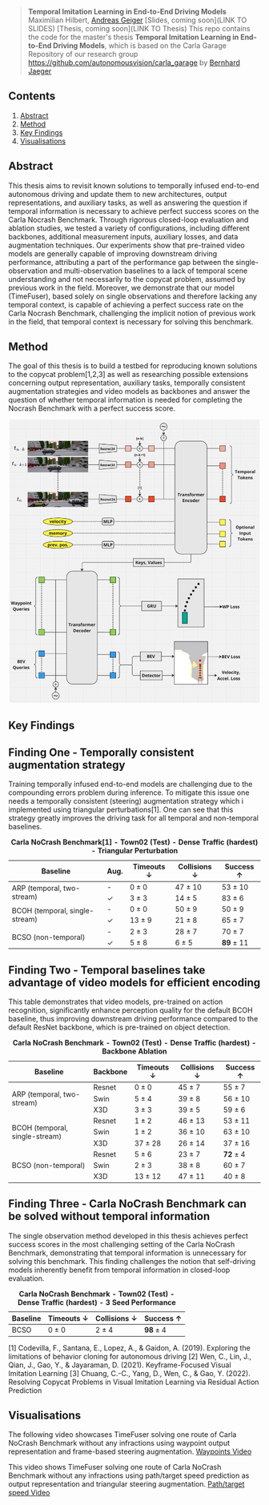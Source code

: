 > **Temporal Imitation Learning in End-to-End Driving Models** <br>
> Maximilian Hilbert, [Andreas Geiger](https://www.cvlibs.net/) <be>
> [Slides, coming soon](LINK TO SLIDES)<be>
> [Thesis, coming soon](LINK TO Thesis)<be>
> This repo contains the code for the master's thesis **Temporal Imitation Learning in End-to-End Driving Models**, which is based on the Carla Garage Repository of our research group https://github.com/autonomousvision/carla_garage by [Bernhard Jaeger](https://kait0.github.io/)

## Contents
1. [Abstract](#abstract)
2. [Method](#method)
3. [Key Findings](#key_findings)
4. [Visualisations](#Visualisations)

## Abstract
This thesis aims to revisit known solutions to temporally infused end-to-end autonomous driving and update them to new architectures, output representations, and auxiliary tasks, as well as answering the question if temporal information is necessary to achieve perfect success scores on the Carla Nocrash Benchmark. Through rigorous closed-loop evaluation and ablation studies, we tested a variety of configurations, including different backbones, additional measurement inputs, auxiliary losses, and data augmentation techniques. Our experiments show that pre-trained video models are generally capable of improving downstream driving performance, attributing a part of the performance gap between the single-observation and multi-observation baselines to a lack of temporal scene understanding and not necessarily to the copycat problem, assumed by previous work in the field. Moreover, we demonstrate that our model (TimeFuser), based solely on single observations and therefore lacking any temporal context, is capable of achieving a perfect success rate on the Carla Nocrash Benchmark, challenging the implicit notion of previous work in the field, that temporal context is necessary for solving this benchmark.

## Method
The goal of this thesis is to build a testbed for reproducing known solutions to the copycat problem[1,2,3] as well as researching possible extensions concerning output representation, auxiliary tasks, temporally consistent augmentation strategies and video models as backbones and answer the question of whether temporal information is needed for completing the Nocrash Benchmark with a perfect success score.
<p align="center">
  <img src="assets/TimeFuser.png" alt="TimeFuser" width="500"/>
</p>

## Key Findings
## Finding One - Temporally consistent augmentation strategy
Training temporally infused end-to-end models are challenging due to the compounding errors problem during inference. To mitigate this issue one needs a temporally consistent (steering) augmentation strategy which i implemented using triangular perturbations[1]. One can see that this strategy greatly improves the driving task for all temporal and non-temporal baselines.
<table>
    <caption><strong>Carla NoCrash Benchmark[1] - Town02 (Test) - Dense Traffic (hardest) - Triangular Perturbation</strong></caption>
    <thead>
        <tr>
            <th>Baseline</th>
            <th>Aug.</th>
            <th>Timeouts &#x2193;</th>
            <th>Collisions &#x2193;</th>
            <th>Success &#x2191;</th>
        </tr>
    </thead>
    <tbody>
        <tr>
            <td rowspan="2">ARP (temporal, two-stream)</td>
            <td>-</td>
            <td>0 &plusmn; 0</td>
            <td>47 &plusmn; 10</td>
            <td>53 &plusmn; 10</td>
        </tr>
        <tr>
            <td>&#x2713;</td>
            <td>3 &plusmn; 3</td>
            <td>14 &plusmn; 5</td>
            <td>83 &plusmn; 6</td>
        </tr>
        <tr>
            <td rowspan="2">BCOH (temporal, single-stream)</td>
            <td>-</td>
            <td>0 &plusmn; 0</td>
            <td>50 &plusmn; 9</td>
            <td>50 &plusmn; 9</td>
        </tr>
        <tr>
            <td>&#x2713;</td>
            <td>13 &plusmn; 9</td>
            <td>21 &plusmn; 8</td>
            <td>65 &plusmn; 7</td>
        </tr>
        <tr>
            <td rowspan="2">BCSO (non-temporal)</td>
            <td>-</td>
            <td>2 &plusmn; 3</td>
            <td>28 &plusmn; 7</td>
            <td>70 &plusmn; 7</td>
        </tr>
        <tr>
            <td>&#x2713;</td>
            <td>5 &plusmn; 8</td>
            <td>6 &plusmn; 5</td>
            <td><strong>89</strong> &plusmn; 11</td>
        </tr>
    </tbody>
</table>

## Finding Two - Temporal baselines take advantage of video models for efficient encoding
This table demonstrates that video models, pre-trained on action recognition, significantly enhance perception quality for the default BCOH baseline, thus improving downstream driving performance compared to the default ResNet backbone, which is pre-trained on object detection.

<table>
    <caption><strong>Carla NoCrash Benchmark - Town02 (Test) - Dense Traffic (hardest) - Backbone Ablation</strong></caption>
    <thead>
        <tr>
            <th>Baseline</th>
            <th>Backbone</th>
            <th>Timeouts &#x2193;</th>
            <th>Collisions &#x2193;</th>
            <th>Success &#x2191;</th>
        </tr>
    </thead>
    <tbody>
        <tr>
            <td rowspan="3">ARP (temporal, two-stream)</td>
            <td>Resnet</td>
            <td>0 &plusmn; 0</td>
            <td>45 &plusmn; 7</td>
            <td>55 &plusmn; 7</td>
        </tr>
        <tr>
            <td>Swin</td>
            <td>5 &plusmn; 4</td>
            <td>39 &plusmn; 8</td>
            <td>56 &plusmn; 10</td>
        </tr>
        <tr>
            <td>X3D</td>
            <td>3 &plusmn; 3</td>
            <td>39 &plusmn; 5</td>
            <td>59 &plusmn; 6</td>
        </tr>
        <tr>
            <td rowspan="3">BCOH (temporal, single-stream)</td>
            <td>Resnet</td>
            <td>1 &plusmn; 2</td>
            <td>46 &plusmn; 13</td>
            <td>53 &plusmn; 11</td>
        </tr>
        <tr>
            <td>Swin</td>
            <td>1 &plusmn; 2</td>
            <td>36 &plusmn; 10</td>
            <td>63 &plusmn; 10</td>
        </tr>
        <tr>
            <td>X3D</td>
            <td>37 &plusmn; 28</td>
            <td>26 &plusmn; 14</td>
            <td>37 &plusmn; 16</td>
        </tr>
        <tr>
            <td rowspan="3">BCSO (non-temporal)</td>
            <td>Resnet</td>
            <td>5 &plusmn; 6</td>
            <td>23 &plusmn; 7</td>
            <td><strong>72</strong> &plusmn; 4</td>
        </tr>
        <tr>
            <td>Swin</td>
            <td>2 &plusmn; 3</td>
            <td>38 &plusmn; 8</td>
            <td>60 &plusmn; 7</td>
        </tr>
        <tr>
            <td>X3D</td>
            <td>13 &plusmn; 12</td>
            <td>47 &plusmn; 11</td>
            <td>40 &plusmn; 8</td>
        </tr>
    </tbody>
</table>

## Finding Three - Carla NoCrash Benchmark can be solved without temporal information
The single observation method developed in this thesis achieves perfect success scores in the most challenging setting of the Carla NoCrash Benchmark, demonstrating that temporal information is unnecessary for solving this benchmark. This finding challenges the notion that self-driving models inherently benefit from temporal information in closed-loop evaluation. 
<table>
    <caption><strong>Carla NoCrash Benchmark - Town02 (Test) - Dense Traffic (hardest) - 3 Seed Performance</strong></caption>
    <thead>
        <tr>
            <th>Baseline</th>
            <th>Timeouts &#x2193;</th>
            <th>Collisions &#x2193;</th>
            <th>Success &#x2191;</th>
        </tr>
    </thead>
    <tbody>
        <tr>
            <td>BCSO</td>
            <td>0 &plusmn; 0</td>
            <td>2 &plusmn; 4</td>
            <td><strong>98</strong> &plusmn; 4</td>
        </tr>
    </tbody>
</table>

[1] Codevilla, F., Santana, E., Lopez, A., & Gaidon, A. (2019). Exploring the limitations of behavior cloning for autonomous driving
[2] Wen, C., Lin, J., Qian, J., Gao, Y., & Jayaraman, D. (2021). Keyframe-Focused Visual Imitation Learning
[3] Chuang, C.-C., Yang, D., Wen, C., & Gao, Y. (2022). Resolving Copycat Problems in Visual Imitation Learning via Residual Action Prediction

## Visualisations
The following video showcases TimeFuser solving one route of Carla NoCrash Benchmark without any infractions using waypoint output representation and frame-based steering augmentation.
[Waypoints Video](https://www.youtube.com/watch?v=9L257BPMo-M)

This video shows TimeFuser solving one route of Carla NoCrash Benchmark without any infractions using path/target speed prediction as output representation and triangular steering augmentation.
[Path/target speed Video](https://www.youtube.com/watch?v=sO2gYGF9dEE)
